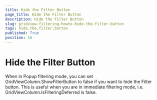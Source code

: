 ```yaml
---
title: Hide the Filter Button
page_title: Hide the Filter Button
description: Hide the Filter Button
slug: gridview-filtering-howto-hide-the-filter-button
tags: hide,the,filter,button
published: True
position: 16
---
```


# Hide the Filter Button

When in Popup filtering mode, you can set GridViewColumn.ShowFilterButton to false if you want to hide the Filter button. This is useful when you are in immediate filtering mode, i.e. GridViewColumn.IsFilteringDeferred is false.

